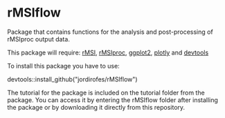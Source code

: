 # rMSIflow
Package that contains functions for the analysis and post-processing of rMSIproc output data.

This package will require: [rMSI](https://github.com/prafols/rMSI), [rMSIproc](https://github.com/prafols/rMSIproc), [ggplot2](https://github.com/tidyverse/ggplot2), [plotly](https://github.com/plotly/dashR) and [devtools](https://github.com/r-lib/devtools)

To install this package you have to use:

devtools::install_github("jordirofes/rMSIflow")

The tutorial for the package is included on the tutorial folder from the package. You can access it by entering the rMSIflow folder after installing the package or by downloading it directly from this repository.
